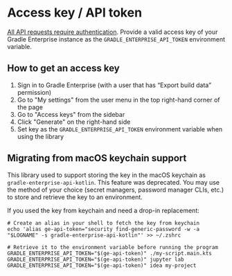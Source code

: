 # Access key / API token

[All API requests require authentication][1]. Provide a valid access key of your Gradle Enterprise instance as the `GRADLE_ENTERPRISE_API_TOKEN` environment variable.

## How to get an access key

1. Sign in to Gradle Enterprise (with a user that has “Export build data” permission)
2. Go to "My settings" from the user menu in the top right-hand corner of the page
3. Go to "Access keys" from the sidebar
4. Click "Generate" on the right-hand side
5. Set key as the `GRADLE_ENTERPRISE_API_TOKEN` environment variable when using the library

## Migrating from macOS keychain support

This library used to support storing the key in the macOS keychain as `gradle-enterprise-api-kotlin`.
This feature was deprecated. You may use the method of your choice (secret managers, password manager CLIs, etc.) to store and retrieve the key to an environment.

If you used the key from keychain and need a drop-in replacement:

```
# Create an alias in your shell to fetch the key from keychain
echo 'alias ge-api-token="security find-generic-password -w -a "$LOGNAME" -s gradle-enterprise-api-kotlin"' >> ~/.zshrc

# Retrieve it to the environment variable before running the program
GRADLE_ENTERPRISE_API_TOKEN="$(ge-api-token)" ./my-script.main.kts
GRADLE_ENTERPRISE_API_TOKEN="$(ge-api-token)" jupyter lab
GRADLE_ENTERPRISE_API_TOKEN="$(ge-api-token)" idea my-project
```

[1]: https://docs.gradle.com/enterprise/api-manual/#access_control
